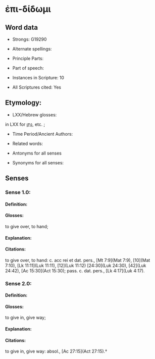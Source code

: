 # ἐπι-δίδωμι 

<!-- Status: S2=NeedsEdits -->
<!-- Lexica used for edits:   -->

## Word data

* Strongs: G19290

* Alternate spellings:



* Principle Parts: 


* Part of speech: 


* Instances in Scripture: 10

* All Scriptures cited: Yes

## Etymology: 


* LXX/Hebrew glosses: 

in LXX for [נָתַן](//en-uhl/H5414), etc. ; 

* Time Period/Ancient Authors: 


* Related words: 

* Antonyms for all senses

* Synonyms for all senses: 


## Senses 


### Sense  1.0: 

#### Definition: 

#### Glosses: 

to give over, to hand; 

#### Explanation: 


#### Citations: 

to give over, to hand: c. acc rei et dat. pers., [Mt 7:9](Mat 7:9), [10](Mat 7:10), [Lk 11:11](Luk 11:11), [12](Luk 11:12) [24:30](Luk 24:30), [42](Luk 24:42), [Ac 15:30](Act 15:30); pass. c. dat. pers., [Lk 4:17](Luk 4:17). 

### Sense  2.0: 

#### Definition: 

#### Glosses: 

to give in, give way; 

#### Explanation: 


#### Citations: 

to give in, give way: absol., [Ac 27:15](Act 27:15).†
